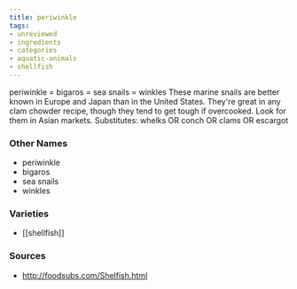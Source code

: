 ```yaml
---
title: periwinkle
tags:
- unreviewed
- ingredients
- categories
- aquatic-animals
- shellfish
---
```

periwinkle = bigaros = sea snails = winkles These marine snails are better known in Europe and Japan than in the United States. They're great in any clam chowder recipe, though they tend to get tough if overcooked. Look for them in Asian markets. Substitutes: whelks OR conch OR clams OR escargot

### Other Names

* periwinkle
* bigaros
* sea snails
* winkles

### Varieties

* [[shellfish]]

### Sources
* http://foodsubs.com/Shelfish.html
